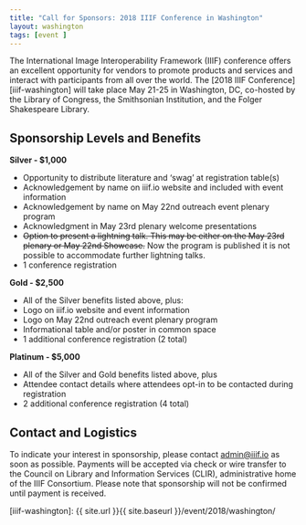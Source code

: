 ```yaml
---
title: "Call for Sponsors: 2018 IIIF Conference in Washington"
layout: washington
tags: [event ]
---
```


The International Image Interoperability Framework (IIIF) conference offers an excellent opportunity for vendors to promote products and services and interact with participants from all over the world. The [2018 IIIF Conference][iiif-washington] will take place May 21-25 in Washington, DC, co-hosted by the Library of Congress, the Smithsonian Institution, and the Folger Shakespeare Library.

## Sponsorship Levels and Benefits

**Silver - $1,000**

 * Opportunity to distribute literature and ‘swag’ at registration table(s)
 * Acknowledgement by name on iiif.io website and included with event information
 * Acknowledgement by name on May 22nd outreach event plenary program
 * Acknowledgment in May 23rd plenary welcome presentations
 * ~~Option to present a lightning talk. This may be either on the May 23rd plenary or May 22nd Showcase.~~ Now the program is published it is not possible to accommodate further lightning talks.
 * 1 conference registration

**Gold - $2,500**

 * All of the Silver benefits listed above, plus:
 * Logo on iiif.io website and event information
 * Logo on May 22nd outreach event plenary program
 * Informational table and/or poster in common space
 * 1 additional conference registration (2 total)

**Platinum - $5,000**

 * All of the Silver and Gold benefits listed above, plus
 * Attendee contact details where attendees opt-in to be contacted during registration
 * 2 additional conference registration (4 total)

## Contact and Logistics

To indicate your interest in sponsorship, please contact admin@iiif.io as soon as possible. Payments will be accepted via check or wire transfer to the Council on Library and Information Services (CLIR), administrative home of the IIIF Consortium. Please note that sponsorship will not be confirmed until payment is received.

[iiif-washington]: {{ site.url }}{{ site.baseurl }}/event/2018/washington/
